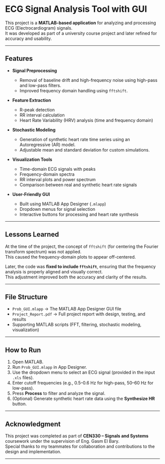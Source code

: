 # ECG Signal Analysis Tool with GUI

This project is a **MATLAB-based application** for analyzing and processing ECG (Electrocardiogram) signals.  
It was developed as part of a university course project and later refined for accuracy and usability.

---

## Features

- **Signal Preprocessing**  
  - Removal of baseline drift and high-frequency noise using high-pass and low-pass filters.  
  - Improved frequency domain handling using `fftshift`.  

- **Feature Extraction**  
  - R-peak detection  
  - RR interval calculation  
  - Heart Rate Variability (HRV) analysis (time and frequency domain)  

- **Stochastic Modeling**  
  - Generation of synthetic heart rate time series using an Autoregressive (AR) model.  
  - Adjustable mean and standard deviation for custom simulations.  

- **Visualization Tools**  
  - Time-domain ECG signals with peaks  
  - Frequency-domain spectra  
  - RR interval plots and power spectrum  
  - Comparison between real and synthetic heart rate signals  

- **User-Friendly GUI**  
  - Built using MATLAB App Designer (`.mlapp`)  
  - Dropdown menus for signal selection  
  - Interactive buttons for processing and heart rate synthesis  

---

## Lessons Learned

At the time of the project, the concept of `fftshift` (for centering the Fourier transform spectrum) was not applied.  
This caused the frequency-domain plots to appear off-centered.  

Later, the code was **fixed to include `fftshift`**, ensuring that the frequency analysis is properly aligned and visually correct.  
This adjustment improved both the accuracy and clarity of the results.

---

## File Structure

- `Prob_GUI.mlapp` → The MATLAB App Designer GUI file  
- `Project_Report.pdf` → Full project report with design, testing, and results  
- Supporting MATLAB scripts (FFT, filtering, stochastic modeling, visualization)

---

## How to Run

1. Open MATLAB.  
2. Run `Prob_GUI.mlapp` in App Designer.  
3. Use the dropdown menu to select an ECG signal (provided in the input `.xls` files).  
4. Enter cutoff frequencies (e.g., 0.5–0.6 Hz for high-pass, 50–60 Hz for low-pass).  
5. Press **Process** to filter and analyze the signal.  
6. (Optional) Generate synthetic heart rate data using the **Synthesize HR** button.

---


## Acknowledgment

This project was completed as part of **CEN330 – Signals and Systems** coursework under the supervision of Eng. Gasm El Bary.  
Special thanks to my teammates for collaboration and contributions to the design and implementation.

---
